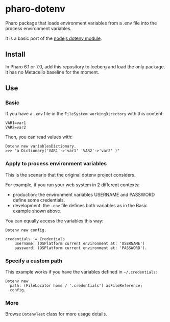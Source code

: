 # pharo-dotenv
Pharo package that loads environment variables from a .env file into the process environment variables.

It is a basic port of the [nodejs dotenv module](https://github.com/motdotla/dotenv).

## Install

In Pharo 6.1 or 7.0, add this repository to Iceberg and load the only package. It has no Metacello baseline for the moment.

## Use

### Basic

If you have a `.env` file in the `FileSystem workingDirectory` with this content:
~~~
VAR1=var1
VAR2=var2
~~~

Then, you can read values with:

~~~
Dotenv new variablesDictionary.
>>> "a Dictionary('VAR1'->'var1' 'VAR2'->'var2' )"
~~~

### Apply to process environment variables

This is the scenario that the original dotenv project considers. 

For example, if you run your web system in 2 different contexts:
* production: the environment variables USERNAME and PASSWORD define some credentials.
* development: the `.env` file defines both variables as in the Basic example shown above.

You can equally access the variables this way:

~~~
Dotenv new config.

credentials := Credentials
    username: (OSPlatform current environment at: 'USERNAME')
    password: (OSPlatform current environment at: 'PASSWORD').
~~~


### Specify a custom path

This example works if you have the variables defined in `~/.credentials`:

~~~
Dotenv new
  path: (FileLocator home / '.credentials') asFileReference;
  config.
~~~


### More

Browse `DotenvTest` class for more usage details.
